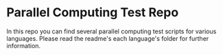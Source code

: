 

# Parallel Computing Test Repo

In this repo you can find several parallel computing test scripts for various languages. Please read the readme's each language's folder for further information.